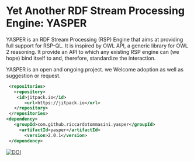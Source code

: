 # Yet Another RDF Stream Processing Engine: YASPER

YASPER is an RDF Stream Processing (RSP) Engine that aims at providing full support for RSP-QL. 
It is inspired by OWL API, a generic library for OWL 2 reasoning. It provide an API to which any existing
RSP engine can (we hope) bind itself to and, therefore, standardize the interaction.

YASPER is an open and ongoing project. we Welcome adoption as well as suggestion or request.

```xml
 <repositories>
   <repository>
    <id>jitpack.io</id>
       <url>https://jitpack.io</url>
   </repository>
 </repositories>
<dependency>
   <groupId>com.github.riccardotommasini.yasper</groupId>
     <artifactId>yasper</artifactId>
       <version>2.0.1</version>
 </dependency>
```

[![DOI](https://zenodo.org/badge/64671163.svg)](https://zenodo.org/badge/latestdoi/64671163)
